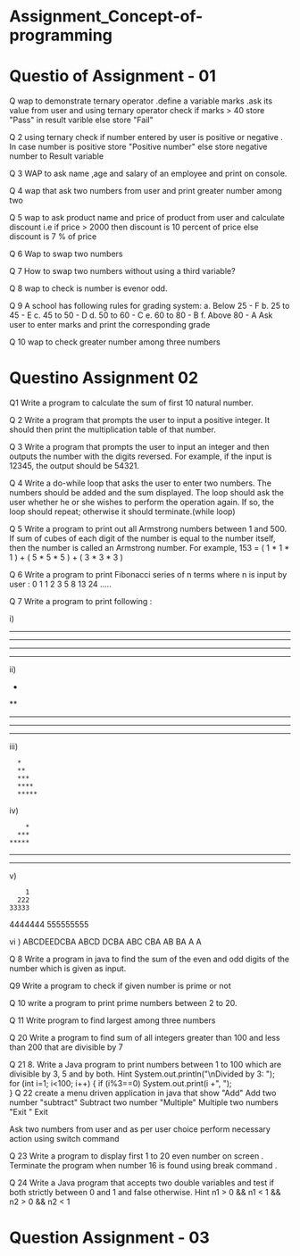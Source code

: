 # Assignment_Concept-of-programming

# Questio of Assignment - 01


Q wap to demonstrate ternary operator .define a variable marks  .ask its value from user and using ternary operator check if marks > 40 store "Pass" in result varible else store "Fail"

Q 2 using ternary check if number entered by user is positive or negative .
In case number is positive store "Positive number" else store negative number to Result variable

Q 3 WAP to ask name ,age and salary of an employee and print on console.

Q 4 wap  that ask two numbers from user and print greater number among two 

Q 5 wap to ask product name and price of product from user and calculate discount i.e 
if price > 2000 then discount is 10 percent of price 
else 
discount is 7 % of price

Q 6   Wap to swap two numbers

Q 7  How to swap two numbers without using a third variable?

Q 8 wap to check is number is evenor odd.

Q 9   A school has following rules for grading system:
 a. Below 25 - F
 b. 25 to 45 - E
 c. 45 to 50 - D
 d. 50 to 60 - C
 e. 60 to 80 - B
 f. Above 80 - A
 Ask user to enter marks and print the corresponding grade 

Q  10 wap to check greater number among three numbers


# Questino Assignment 02


Q1 Write a program to calculate the sum of first 10 natural number.

Q 2 Write a program that prompts the user to input a positive integer. It should then print the multiplication table of that number. 

Q 3 Write a program that prompts the user to input an integer and then outputs the number with the digits reversed. For example, if the input is 12345, the output should be 54321.

Q 4 Write a do-while loop that asks the user to enter two numbers. The numbers should be added and the sum displayed. The loop should ask the user whether he or she wishes to perform the operation again. If so, the loop should repeat; otherwise it should terminate.(while loop)

Q 5 Write a program to print out all Armstrong numbers between 1 and 500. If sum of cubes of each digit of the number is equal to the number itself, then the number is called an Armstrong number.
For example, 153 = ( 1 * 1 * 1 ) + ( 5 * 5 * 5 ) + ( 3 * 3 * 3 )

Q 6 Write a program to print Fibonacci series of n terms where n is input by user :
0 1 1 2 3 5 8 13 24 ..... 

Q 7 Write a program to print following :

i)

**********
**********
**********
**********

ii)

*
**
***
****
*****

iii)

      *
      **
      ***
      ****
      *****
 

iv)

        *
      ***
    *****
  *******
*********

v)

        1
      222
    33333
  4444444
555555555

vi )     ABCDEEDCBA
         ABCD  DCBA
         ABC    CBA
         AB      BA
         A        A


Q 8 Write a program in java to find the sum of the even and odd digits of the number which is given as input.

Q9 Write a program to check if given number is prime or not

Q 10 write a program to print prime numbers between 2 to 20.

Q 11 Write program to find largest among three numbers

Q 20 Write a program to find sum of all integers greater than 100 and less than 200 that are divisible by 7

Q 21 8.	Write a Java program to print numbers between 1 to 100 which are divisible by 3, 5 and by both.
Hint 
            System.out.println("\nDivided by 3: ");		
		for (int i=1; i<100; i++) {
			if (i%3==0) 
			System.out.print(i +", ");			
		}
 Q 22 create a menu driven application in java that show 
   "Add"        Add two number 
  "subtract"  Subtract two number 
  "Multiple"    Multiple two numbers
  "Exit "           Exit 

Ask two numbers from user  and as per user choice perform necessary action using switch command 

Q 23  Write a program to display first 1 to 20  even number on screen . Terminate the program when number 16 is found using break command .

Q 24 Write a Java program that accepts two double variables and test if both strictly between 0 and 1 and false otherwise.
Hint n1 > 0 && n1 < 1 && n2 > 0 && n2 < 1

# Question Assignment - 03

